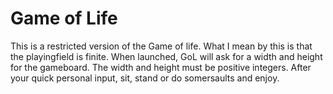# Game of Life
This is a restricted version of the Game of life. What I mean by this is that the playingfield is finite.
When launched, GoL will ask for a width and height for the gameboard.
The width and height must be positive integers.
After your quick personal input, sit, stand or do somersaults and enjoy.
